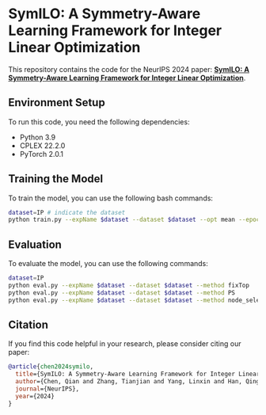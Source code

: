 # SymILO: A Symmetry-Aware Learning Framework for Integer Linear Optimization

This repository contains the code for the NeurIPS 2024 paper: **[SymILO: A Symmetry-Aware Learning Framework for Integer Linear Optimization](https://arxiv.org/abs/2409.19678)**.

## Environment Setup
To run this code, you need the following dependencies:
- Python 3.9
- CPLEX 22.2.0
- PyTorch 2.0.1

## Training the Model

To train the model, you can use the following bash commands:

```bash
dataset=IP # indicate the dataset
python train.py --expName $dataset --dataset $dataset --opt mean --epoch 50
```

## Evaluation

To evaluate the model, you can use the following commands:

```bash
dataset=IP
python eval.py --expName $dataset --dataset $dataset --method fixTop
python eval.py --expName $dataset --dataset $dataset --method PS
python eval.py --expName $dataset --dataset $dataset --method node_selection
```

## Citation

If you find this code helpful in your research, please consider citing our paper:

```bibtex
@article{chen2024symilo,
  title={SymILO: A Symmetry-Aware Learning Framework for Integer Linear Optimization},
  author={Chen, Qian and Zhang, Tianjian and Yang, Linxin and Han, Qingyu and Wang, Akang and Sun, Ruoyu and Luo, Xiaodong and Chang, Tsung-Hui},
  journal={NeurIPS},
  year={2024}
}
```
